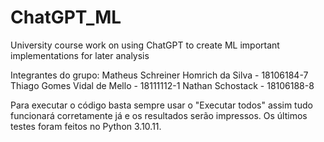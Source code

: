 # ChatGPT_ML
University course work on using ChatGPT to create ML important implementations for later analysis

Integrantes do grupo:
Matheus Schreiner Homrich da Silva - 18106184-7
Thiago Gomes Vidal de Mello - 18111112-1
Nathan Schostack - 18106188-8

Para executar o código basta sempre usar o "Executar todos" assim tudo funcionará corretamente já e os resultados serão impressos. Os últimos testes foram feitos no Python 3.10.11. 